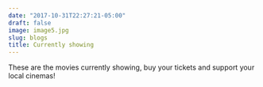 ```yaml
---
date: "2017-10-31T22:27:21-05:00"
draft: false
image: image5.jpg
slug: blogs
title: Currently showing
---
```


These are the movies currently showing, buy your tickets and support your local cinemas!